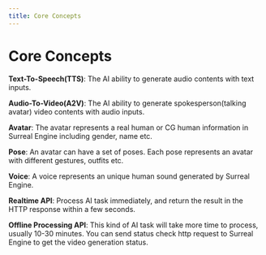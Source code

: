 ```yaml
---
title: Core Concepts
---
```


# Core Concepts

**Text-To-Speech(TTS)**: The AI ability to generate audio contents with text inputs.

**Audio-To-Video(A2V)**: The AI ability to generate spokesperson(talking avatar) video contents with audio inputs.

**Avatar**: The avatar represents a real human or CG human information in Surreal Engine including gender, name etc.

**Pose**: An avatar can have a set of poses. Each pose represents an avatar with different gestures, outfits etc.

**Voice**: A voice represents an unique human sound generated by Surreal Engine. 

**Realtime API**: Process AI task immediately, and return the result in the HTTP response within a few seconds.

**Offline Processing API**: This kind of AI task will take more time to process, usually 10-30 minutes. You can send status check http request to Surreal Engine to get the video generation status.
